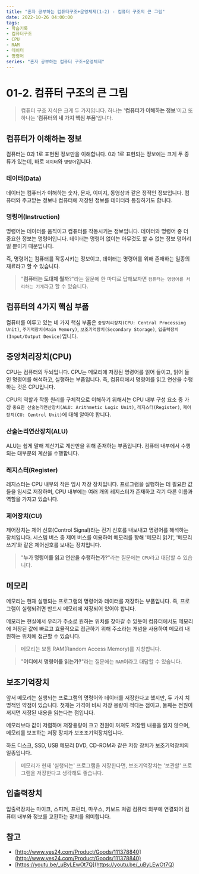 ```yaml
---
title: "혼자 공부하는 컴퓨터구조+운영체제(1-2) - 컴퓨터 구조의 큰 그림"
date: 2022-10-26 04:00:00
tags:
- 학습기록
- 컴퓨터구조
- CPU
- RAM
- 데이터
- 명령어
series: "혼자 공부하는 컴퓨터 구조+운영체제"
---
```


# 01-2. 컴퓨터 구조의 큰 그림

> 컴퓨터 구조 지식은 크게 두 가지입니다. 하나는 '**컴퓨터가 이해하는 정보**'이고 또 하나는 ‘**컴퓨터의 네 가지 핵심 부품**’입니다.

## 컴퓨터가 이해하는 정보

컴퓨터는 0과 1로 표현된 정보만을 이해합니다. 0과 1로 표현되는 정보에는 크게 두 종류가 있는데, 바로 `데이터`와 `명령어`입니다.

### **데이터(Data)**

데이터는 컴퓨터가 이해하는 숫자, 문자, 이미지, 동영상과 같은 정적인 정보입니다.
컴퓨터와 주고받는 정보나 컴퓨터에 저장된 정보를 데이터라 통칭하기도 합니다.

### **명령어(Instruction)**

명령어는 데이터를 움직이고 컴퓨터를 작동시키는 정보입니다. 데이터와 명령어 중 더 중요한 정보는 명령어입니다. 데이터는 명령어 없이는 아무것도 할 수 없는 정보 덩어리일 뿐이기 때문입니다.

즉, 명령어는 컴퓨터를 작동시키는 정보이고, 데이터는 명령어를 위해 존재하는 일종의 재료라고 할 수 있습니다.

> "**컴퓨터는 도대체 뭘까**?"라는 질문에 한 마디로 답해보자면 `컴퓨터는 명령어를 처리하는 기계`라고 할 수 있습니다.

## 컴퓨터의 4가지 핵심 부품

컴퓨터를 이루고 있는 네 가지 핵심 부품은 `중앙처리장치(CPU: Central Processing Unit)`, `주기억장치(Main Memory)`, `보조기억장치(Secondary Storage)`, `입출력장치(Input/Output Device)`입니다.

## 중앙처리장치(CPU)

CPU는 컴퓨터의 두뇌입니다. CPU는 메모리에 저장된 명령어를 읽어 들이고, 읽어 들인 명령어를 해석하고, 실행하는 부품입니다. 즉, 컴퓨터에서 명령어를 읽고 연산을 수행하는 것은 CPU입니다.

CPU의 역할과 작동 원리를 구체적으로 이해하기 위해서는 CPU 내부 구성 요소 중 가장 `중요한 산술논리연산장치(ALU: Arithmetic Logic Unit)`, `레지스터(Register)`, `제어장치(CU: Centrol Unit)`에 대해 알아야 합니다.

### 산술논리연산장치(ALU)

ALU는 쉽게 말해 계산기로 계산만을 위해 존재하는 부품입니다. 컴퓨터 내부에서 수행되는 대부분의 계산을 수행합니다.

### 레지스터(Register)

레지스터는 CPU 내부의 작은 임시 저장 장치입니다. 프로그램을 실행하는 데 필요한 값들을 임시로 저장하며, CPU 내부에는 여러 개의 레지스터가 존재하고 각기 다른 이름과 역할을 가지고 있습니다.

### 제어장치(CU)

제어장치는 제어 신호(Control Signal)라는 전기 신호를 내보내고 명령어를 해석하는 장치입니다. 시스템 버스 중 제어 버스를 이용하여 메모리를 향해 '메모리 읽기', '메모리 쓰기'와 같은 제어신호를 보내는 장치입니다.

> "**누가 명령어를 읽고 연산을 수행하는가?**"라는 질문에는 `CPU`라고 대답할 수 있습니다.

## 메모리

메모리는 현재 실행되는 프로그램의 명령어와 데이터를 저장하는 부품입니다. 즉, 프로그램이 실행되려면 반드시 메모리에 저장되어 있어야 합니다.

메모리는 현실에서 우리가 주소로 원하는 위치를 찾아갈 수 있듯이 컴퓨터에서도 메모리에 저장된 값에 빠르고 효율적으로 접근하기 위해 주소라는 개념을 사용하여 메모리 내 원하는 위치에 접근할 수 있습니다.

> 메모리는 보통 RAM(Random Access Memory)를 지칭합니다.

> "**어디에서 명령어를 읽는가?**"라는 질문에는 `RAM`이라고 대답할 수 있습니다.

## 보조기억장치

앞서 메모리는 실행되는 프로그램의 명령어와 데이터를 저장한다고 했지만, 두 가지 치명적인 약점이 있습니다. 첫재는 가격이 비싸 저장 용량이 적다는 점이고, 둘째는 전원이 꺼지면 저장된 내용을 읽는다는 점입니다.

메모리보다 값이 저렴하며 저장용량이 크고 전원이 꺼져도 저장된 내용을 읽지 않으며, 메모리를 보조하는 저장 장치가 보조조기억장치입니다.

하드 디스크, SSD, USB 메모리 DVD, CD-ROM과 같은 저장 장치가 보조기억장치의 일종입니다.

> 메모리가 현재 '실행되는' 프로그램을 저장한다면, 보조기억장치는 '보관할' 프로그램을 저장한다고 생각해도 좋습니다.


## 입출력장치

입출력장치는 마이크, 스피커, 프린터, 마우스, 키보드 처럼 컴퓨터 외부에 연결되어 컴퓨터 내부와 정보를 교환하는 장치를 의미합니다.

## 참고

- [http://www.yes24.com/Product/Goods/111378840](http://www.yes24.com/Product/Goods/111378840)
- [https://youtu.be/_uByLEwOt7Q](https://youtu.be/_uByLEwOt7Q)